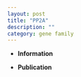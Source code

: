 ```yaml
---
layout: post
title: "PP2A"
description: ""
category: gene family
---
```


* **Information**  

* **Publication**  


